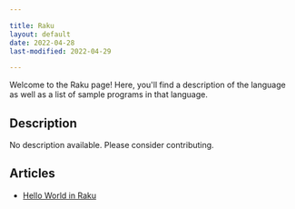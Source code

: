 ```yaml
---

title: Raku
layout: default
date: 2022-04-28
last-modified: 2022-04-29

---
```


Welcome to the Raku page! Here, you'll find a description of the language as well as a list of sample programs in that language.

## Description

No description available. Please consider contributing.

## Articles

- [Hello World in Raku](https://sampleprograms.io/projects/hello-world/raku)